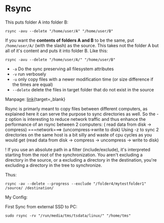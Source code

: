 # Rsync

This puts folder A into folder B:

    rsync -avu --delete "/home/user/A" "/home/user/B"

If you want the **contents of folders A and B** to be the same, put `/home/user/A/` (with the slash) as the source. This takes not the folder A but all of it's content and puts it into folder B. Like this:

    rsync -avu --delete "/home/user/A/" "/home/user/B"

+ `-a` Do the sync preserving all filesystem attributes
+ `-v` run verbosely
+ `-u` only copy files with a newer modification time (or size difference if the times are equal)
+ `--delete` delete the files in target folder that do not exist in the source

Manpage: [link](https://download.samba.org/pub/rsync/rsync.html){target=_blank}

Rsync is primarly meant to copy files between different computers, as explained here it can serve the purpose to sync directories as well. So the -z option is interesting to reduce network traffic and thus enhance the performance of an rsync between 2 computers: ( read data from disk -> compress) ===network===> (uncompress->write to disk) Using -z to sync 2 directories on the same host is a bit silly and waste of cpu cycles as you would get (read data from disk -> compress -> uncompress -> write to disk)

! If you use an absolute path in a filter (include/exclude), it's interpreted starting from the root of the synchronization. You aren't excluding a directory in the source, or a excluding a directory in the destination, you're excluding a directory in the tree to synchronize.

Thus:

    rsync -av --delete --progress --exclude "/folder4/mytestfolder1" /source/ /destination/

My Config:

First Sync from external SSD to PC:

    sudo rsync -rv "/run/media/tms/tsdata/linux/" "/home/tms"
